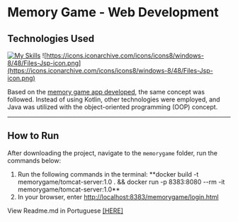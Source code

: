 # Memory Game - Web Development

## Technologies Used
[![My Skills](https://skillicons.dev/icons?i=js,html,css,java,docker)](https://skillicons.dev) ![https://icons.iconarchive.com/icons/icons8/windows-8/48/Files-Jsp-icon.png](https://icons.iconarchive.com/icons/icons8/windows-8/48/Files-Jsp-icon.png)

Based on the [memory game app developed](https://github.com/eumanito/jogo-memoria-andoid-kotlin), the same concept was followed. Instead of using Kotlin, other technologies were employed, and Java was utilized with the object-oriented programming (OOP) concept.

---

## How to Run
After downloading the project, navigate to the `memorygame` folder, run the commands below: 

<ol>
  <li>Run the following commands in the terminal: **docker build -t memorygame/tomcat-server:1.0 . && docker run -p 8383:8080 --rm -it memorygame/tomcat-server:1.0**</li>
  <li>In your browser, enter <a href="http://localhost:8383/memorygame/login.html">http://localhost:8383/memorygame/login.html</a></li>
</ol>


<p>View Readme.md in Portuguese <a href="PORTUGUESE-README.md">[HERE]</a></p>